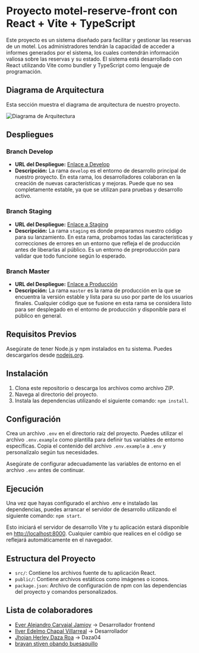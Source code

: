 # Proyecto motel-reserve-front con React + Vite + TypeScript
Este proyecto es un sistema diseñado para facilitar y gestionar las reservas de un motel. Los administradores tendrán la capacidad de acceder a informes generados por el sistema, los cuales contendrán información valiosa sobre las reservas y su estado. El sistema está desarrollado con React utilizando Vite como bundler y TypeScript como lenguaje de programación.

## Diagrama de Arquitectura
Esta sección muestra el diagrama de arquitectura de nuestro proyecto.

![Diagrama de Arquitectura](https://motel-reserve.s3.amazonaws.com/files/static/images/motel-reserve-diagrama.png)

## Despliegues
### Branch Develop
- **URL del Despliegue:** [Enlace a Develop](https://develop.d39eiglj56hhon.amplifyapp.com/)
- **Descripción:** La rama `develop` es el entorno de desarrollo principal de nuestro proyecto. En esta rama, los desarrolladores colaboran en la creación de nuevas características y mejoras. Puede que no sea completamente estable, ya que se utilizan para pruebas y desarrollo activo.
### Branch Staging
- **URL del Despliegue:** [Enlace a Staging](https://staging.d39eiglj56hhon.amplifyapp.com/)
- **Descripción:** La rama `staging` es donde preparamos nuestro código para su lanzamiento. En esta rama, probamos todas las características y correcciones de errores en un entorno que refleja el de producción antes de liberarlas al público. Es un entorno de preproducción para validar que todo funcione según lo esperado.
### Branch Master
- **URL del Despliegue:** [Enlace a Producción](https://master.d39eiglj56hhon.amplifyapp.com/)
- **Descripción:** La rama `master` es la rama de producción en la que se encuentra la versión estable y lista para su uso por parte de los usuarios finales. Cualquier código que se fusione en esta rama se considera listo para ser desplegado en el entorno de producción y disponible para el público en general.

## Requisitos Previos
Asegúrate de tener Node.js y npm instalados en tu sistema. Puedes descargarlos desde [nodejs.org](https://nodejs.org/).

## Instalación
1. Clona este repositorio o descarga los archivos como archivo ZIP.
2. Navega al directorio del proyecto.
3. Instala las dependencias utilizando el siguiente comando: ```npm install```.

## Configuración
Crea un archivo `.env` en el directorio raíz del proyecto. Puedes utilizar el archivo `.env.example` como plantilla para definir tus variables de entorno específicas. Copia el contenido del archivo `.env.example` a `.env` y personalízalo según tus necesidades.

Asegúrate de configurar adecuadamente las variables de entorno en el archivo `.env` antes de continuar.

## Ejecución
Una vez que hayas configurado el archivo .env e instalado las dependencias, puedes arrancar el servidor de desarrollo utilizando el siguiente comando: ```npm start```.

Esto iniciará el servidor de desarrollo Vite y tu aplicación estará disponible en [http://localhost:8000](http://localhost:8000). Cualquier cambio que realices en el código se reflejará automáticamente en el navegador.

## Estructura del Proyecto
- `src/`: Contiene los archivos fuente de tu aplicación React.
- `public/`: Contiene archivos estáticos como imágenes o iconos.
- `package.json`: Archivo de configuración de npm con las dependencias del proyecto y comandos personalizados.

## Lista de colaboradores
- [Ever Alejandro Carvajal Jamioy](https://github.com/alejandro-d3v) -> Desarrollador frontend
- [Ilver Edelmo Chapal Villarreal](https://github.com/ilver12) -> Desarrollador
- [Jhojan Herley Daza Roa](https://github.com/Daza04) -> Daza04
- [brayan stiven obando buesaquillo](https://github.com/obandostiven)
